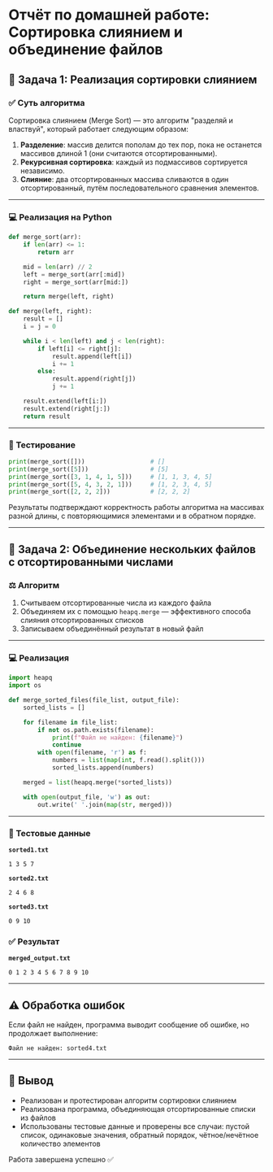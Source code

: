 # Отчёт по домашней работе: Сортировка слиянием и объединение файлов

## 📌 Задача 1: Реализация сортировки слиянием

### ✅ Суть алгоритма

Сортировка слиянием (Merge Sort) — это алгоритм "разделяй и властвуй", который работает следующим образом:

1. **Разделение**: массив делится пополам до тех пор, пока не останется массивов длиной 1 (они считаются отсортированными).
2. **Рекурсивная сортировка**: каждый из подмассивов сортируется независимо.
3. **Слияние**: два отсортированных массива сливаются в один отсортированный, путём последовательного сравнения элементов.

---

### 💻 Реализация на Python

```python
def merge_sort(arr):
    if len(arr) <= 1:
        return arr

    mid = len(arr) // 2
    left = merge_sort(arr[:mid])
    right = merge_sort(arr[mid:])

    return merge(left, right)

def merge(left, right):
    result = []
    i = j = 0

    while i < len(left) and j < len(right):
        if left[i] <= right[j]:
            result.append(left[i])
            i += 1
        else:
            result.append(right[j])
            j += 1

    result.extend(left[i:])
    result.extend(right[j:])
    return result
```

---

### 🔎 Тестирование

```python
print(merge_sort([]))                  # []
print(merge_sort([5]))                 # [5]
print(merge_sort([3, 1, 4, 1, 5]))     # [1, 1, 3, 4, 5]
print(merge_sort([5, 4, 3, 2, 1]))     # [1, 2, 3, 4, 5]
print(merge_sort([2, 2, 2]))           # [2, 2, 2]
```

Результаты подтверждают корректность работы алгоритма на массивах разной длины, с повторяющимися элементами и в обратном порядке.

---

## 📁 Задача 2: Объединение нескольких файлов с отсортированными числами

### ⚖️ Алгоритм

1. Считываем отсортированные числа из каждого файла
2. Объединяем их с помощью `heapq.merge` — эффективного способа слияния отсортированных списков
3. Записываем объединённый результат в новый файл

---

### 💻 Реализация

```python
import heapq
import os

def merge_sorted_files(file_list, output_file):
    sorted_lists = []

    for filename in file_list:
        if not os.path.exists(filename):
            print(f"Файл не найден: {filename}")
            continue
        with open(filename, 'r') as f:
            numbers = list(map(int, f.read().split()))
            sorted_lists.append(numbers)

    merged = list(heapq.merge(*sorted_lists))

    with open(output_file, 'w') as out:
        out.write(' '.join(map(str, merged)))
```

---

### 📄 Тестовые данные

**`sorted1.txt`**

```
1 3 5 7
```

**`sorted2.txt`**

```
2 4 6 8
```

**`sorted3.txt`**

```
0 9 10
```

### ✅ Результат

**`merged_output.txt`**

```
0 1 2 3 4 5 6 7 8 9 10
```

---

## ⚠️ Обработка ошибок

Если файл не найден, программа выводит сообщение об ошибке, но продолжает выполнение:

```
Файл не найден: sorted4.txt
```

---

## 📘 Вывод

* Реализован и протестирован алгоритм сортировки слиянием
* Реализована программа, объединяющая отсортированные списки из файлов
* Использованы тестовые данные и проверены все случаи: пустой список, одинаковые значения, обратный порядок, чётное/нечётное количество элементов

Работа завершена успешно ✅
